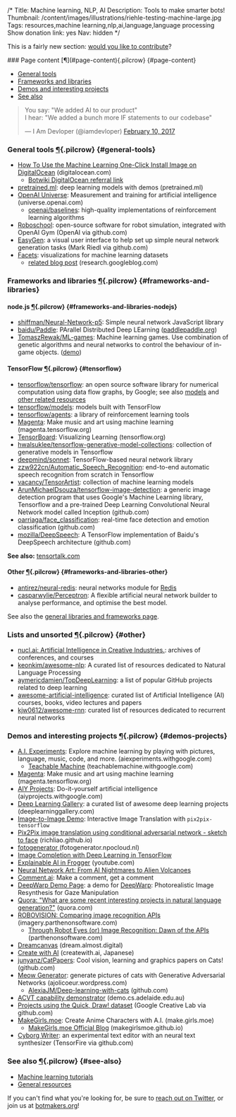 /*
Title: Machine learning, NLP, AI
Description: Tools to make smarter bots!
Thumbnail: /content/images/illustrations/riehle-testing-machine-large.jpg
Tags: resources,machine learning,nlp,ai,language,language processing
Show donation link: yes
Nav: hidden
*/

<div class="note">
  <p>
    This is a fairly new section: <a href="https://github.com/botwiki/botwiki.org">would you like to contribute</a>?
  </p>
</div>


<div class="row">
  <div class="col-sm-12 col-md-6 no-pad" markdown=1>
### Page content [¶](#page-content){.pilcrow} {#page-content}

- [General tools](#general-tools)
- [Frameworks and libraries](#frameworks-and-libraries)
- [Demos and interesting projects](#demos-projects)
- [See also](#see-also)
  </div>
  <div class="col-sm-12 col-md-6 no-pad">
    <blockquote class="twitter-tweet" data-lang="en"><p lang="en" dir="ltr">You say: &quot;We added AI to our product&quot;<br>I hear: &quot;We added a bunch more IF statements to our codebase&quot;</p>&mdash; I Am Devloper (@iamdevloper) <a href="https://twitter.com/iamdevloper/status/830070592611172357">February 10, 2017</a></blockquote>
  </div>
</div>


### General tools [¶](#general-tools){.pilcrow} {#general-tools}

- [How To Use the Machine Learning One-Click Install Image on DigitalOcean](https://www.digitalocean.com/community/tutorials/how-to-use-the-machine-learning-one-click-install-image-on-digitalocean) (digitalocean.com)
  - [Botwiki DigitalOcean referral link](https://www.digitalocean.com/?refcode=9e279abc3337)
- [pretrained.ml](http://pretrained.ml): deep learning models with demos (pretrained.ml)
- [OpenAI Universe](https://universe.openai.com/): Measurement and training for artificial intelligence (universe.openai.com)
  - [openai/baselines](https://github.com/openai/baselines): high-quality implementations of reinforcement learning algorithms
- [Roboschool](https://github.com/openai/roboschool): open-source software for robot simulation, integrated with OpenAI Gym (OpenAI via github.com)
- [EasyGen](https://github.com/markriedl/easygen):  a visual user interface to help set up simple neural network generation tasks (Mark Riedl via github.com)
- [Facets](https://github.com/pair-code/facets): visualizations for machine learning datasets
  - [related blog post](https://research.googleblog.com/2017/07/facets-open-source-visualization-tool.html) (research.googleblog.com)

### Frameworks and libraries [¶](#frameworks-and-libraries){.pilcrow} {#frameworks-and-libraries}

#### node.js [¶](#frameworks-and-libraries-nodejs){.pilcrow} {#frameworks-and-libraries-nodejs}

- [shiffman/Neural-Network-p5](https://github.com/shiffman/Neural-Network-p5): Simple neural network JavaScript library
- [baidu/Paddle](https://github.com/baidu/Paddle): PArallel Distributed Deep LEarning ([paddlepaddle.org](http://www.paddlepaddle.org/))
- [TomaszRewak/ML-games](https://github.com/TomaszRewak/ML-games): Machine learning games. Use combination of genetic algorithms and neural networks to control the behaviour of in-game objects. ([demo](http://ml-games.tomasz-rewak.com/))



#### TensorFlow [¶](#tensorflow){.pilcrow} {#tensorflow}

- [tensorflow/tensorflow](https://github.com/tensorflow/tensorflow): an open source software library for numerical computation using data flow graphs, by Google; see also [models](https://github.com/tensorflow/models) and [other related resources](https://github.com/tensorflow)
- [tensorflow/models](https://github.com/tensorflow/models): models built with TensorFlow
- [tensorflow/agents](https://github.com/tensorflow/agents): a library of reinforcement learning tools
- [Magenta](https://github.com/tensorflow/magenta): Make music and art using machine learning (magenta.tensorflow.org)
- [TensorBoard](https://www.tensorflow.org/get_started/summaries_and_tensorboard): Visualizing Learning (tensorflow.org)
- [hwalsuklee/tensorflow-generative-model-collections](https://github.com/hwalsuklee/tensorflow-generative-model-collections): collection of generative models in Tensorflow
- [deepmind/sonnet](https://github.com/deepmind/sonnet): TensorFlow-based neural network library
- [zzw922cn/Automatic_Speech_Recognition](https://github.com/zzw922cn/Automatic_Speech_Recognition): end-to-end automatic speech recognition from scratch in Tensorflow
- [vacancy/TensorArtist](https://github.com/vacancy/TensorArtist): collection of machine learning models
- [ArunMichaelDsouza/tensorflow-image-detection](https://github.com/ArunMichaelDsouza/tensorflow-image-detection): a generic image detection program that uses Google's Machine Learning library, Tensorflow and a pre-trained Deep Learning Convolutional Neural Network model called Inception (github.com)
- [oarriaga/face_classification](https://github.com/oarriaga/face_classification): real-time face detection and emotion classification (github.com)
- [mozilla/DeepSpeech](https://github.com/mozilla/DeepSpeech): A TensorFlow implementation of Baidu's DeepSpeech architecture (github.com)

**See also:** [tensortalk.com](https://tensortalk.com/)



#### Other [¶](#frameworks-and-libraries-other){.pilcrow} {#frameworks-and-libraries-other}

- [antirez/neural-redis](https://github.com/antirez/neural-redis): neural networks module for [Redis](http://redis.io/)
- [casparwylie/Perceptron](https://github.com/casparwylie/Perceptron): A flexible artificial neural network builder to analyse performance, and optimise the best model.

See also the [general libraries and frameworks page](/resources/libraries-frameworks/).


### Lists and unsorted [¶](#other){.pilcrow} {#other}

- [nucl.ai: Artificial Intelligence in Creative Industries.](https://nucl.ai/): archives of conferences, and courses
- [keonkim/awesome-nlp](https://github.com/keonkim/awesome-nlp): A curated list of resources dedicated to Natural Language Processing
- [aymericdamien/TopDeepLearning](https://github.com/aymericdamien/TopDeepLearning): a list of popular GitHub projects related to deep learning
- [awesome-artificial-intelligence](https://github.com/owainlewis/awesome-artificial-intelligence): curated list of Artificial Intelligence (AI) courses, books, video lectures and papers
- [kjw0612/awesome-rnn](https://github.com/kjw0612/awesome-rnn): curated list of resources dedicated to recurrent neural networks


### Demos and interesting projects [¶](#demos-projects){.pilcrow} {#demos-projects}

- [A.I. Experiments](https://aiexperiments.withgoogle.com): Explore machine learning by playing with pictures, language, music, code, and more. (aiexperiments.withgoogle.com)
  - [Teachable Machine](https://teachablemachine.withgoogle.com) (teachablemachine.withgoogle.com)
- [Magenta](https://magenta.tensorflow.org/): Make music and art using machine learning (magenta.tensorflow.org)
- [AIY Projects](https://aiyprojects.withgoogle.com): Do-it-yourself artificial intelligence (aiyprojects.withgoogle.com)
- [Deep Learning Gallery](http://deeplearninggallery.com/): a curated list of awesome deep learning projects (deeplearninggallery.com)
- [Image-to-Image Demo](https://affinelayer.com/pixsrv/index.html): Interactive Image Translation with `pix2pix-tensorflow`
- [Pix2Pix image translation using conditional adversarial network - sketch to face](https://richliao.github.io/2017/02/17/pix2pix-image-translation-using-conditional-adversarial-network-sketch-to-face/) (richliao.github.io)
- [fotogenerator ](http://fotogenerator.npocloud.nl/) (fotogenerator.npocloud.nl)
- [Image Completion with Deep Learning in TensorFlow](https://github.com/bamos/dcgan-completion.tensorflow)
- [Explainable AI in Frogger](https://www.youtube.com/watch?v=vXcuLEBwXsQ) (youtube.com)
- [Neural Network Art: From AI Nightmares to Alien Volcanoes](http://secretcave.co/neural-network-art/)
- [Comment.ai](http://comment.ai/): Make a comment, get a comment
- [DeepWarp Demo Page](http://163.172.78.19/): a demo for [DeepWarp](http://sites.skoltech.ru/compvision/projects/deepwarp/): Photorealistic Image
Resynthesis for Gaze Manipulation
- [Quora: "What are some recent interesting projects in natural language generation?"](https://www.quora.com/What-are-some-recent-interesting-projects-in-natural-language-generation) (quora.com)
- [ROBOVISION: Comparing image recognition APIs](http://imagery.parthenonsoftware.com/) (imagery.parthenonsoftware.com)
  - [Through Robot Eyes (or) Image Recognition: Dawn of the APIs](https://www.parthenonsoftware.com/blog/through-robot-eyes-or-image-recognition-dawn-of-the-apis/) (parthenonsoftware.com)
- [Dreamcanvas](https://dream.almost.digital/) (dream.almost.digital)
- [Create with AI](http://createwith.ai/) (createwith.ai, Japanese)
- [junyanz/CatPapers](https://github.com/junyanz/CatPapers): Cool vision, learning and graphics papers on Cats! (github.com)
- [Meow Generator](https://ajolicoeur.wordpress.com/cats/): generate pictures of cats with Generative Adversarial Networks (ajolicoeur.wordpress.com)
  - [AlexiaJM/Deep-learning-with-cats](https://github.com/AlexiaJM/Deep-learning-with-cats) (github.com)
- [ACVT capability demonstrator](http://demo.cs.adelaide.edu.au/) (demo.cs.adelaide.edu.au)
- [Projects using the Quick, Draw! dataset](https://github.com/googlecreativelab/quickdraw-dataset#projects-using-the-dataset) (Google Creative Lab via github.com)
- [MakeGirls.moe](http://make.girls.moe/#/): Create Anime Characters with A.I. (make.girls.moe)
  - [MakeGirls.moe Official Blog](https://makegirlsmoe.github.io/main/2017/08/14/news-english.html) (makegirlsmoe.github.io)
- [Cyborg Writer](https://github.com/tensorfire/cyborg-writer): an experimental text editor with an neural text synthesizer (TensorFire via github.com)



### See also [¶](#see-also){.pilcrow} {#see-also}

- [Machine learning tutorials](/tutorials/machine-learning-nlp-ai/)
- [General resources](/resources/)

If you can't find what you're looking for, be sure to [reach out on Twitter](https://twitter.com/botwikidotorg), or join us at [botmakers.org](https://botmakers.org/)!

<script async src="//platform.twitter.com/widgets.js" charset="utf-8"></script>
